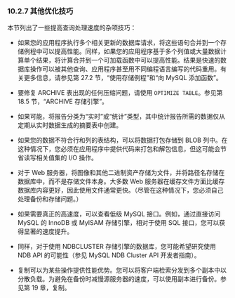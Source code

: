 ### 10.2.7 其他优化技巧

本节列出了一些提高查询处理速度的杂项技巧：

- 如果您的应用程序执行多个相关更新的数据库请求，将这些语句合并到一个存储例程中可以提高性能。同样，如果您的应用程序基于多个列值或大量数据计算单个结果，将计算合并到一个可加载函数中可以提高性能。结果是快速的数据库操作可以被其他查询、应用程序甚至用不同编程语言编写的代码重用。有关更多信息，请参见第 27.2 节，“使用存储例程”和“向 MySQL 添加函数”。

- 要修复 ARCHIVE 表出现的任何压缩问题，请使用 `OPTIMIZE TABLE`。参见第 18.5 节，“ARCHIVE 存储引擎”。

- 如果可能，将报告分类为“实时”或“统计”类型，其中统计报告所需的数据仅从定期从实时数据生成的摘要表中创建。

- 如果您的数据不符合行和列的表结构，可以将数据打包存储到 BLOB 列中。在这种情况下，您必须在应用程序中提供代码来打包和解包信息，但这可能会节省读写相关值集的 I/O 操作。

- 对于 Web 服务器，将图像和其他二进制资产存储为文件，并将路径名存储在数据库中，而不是存储文件本身。大多数 Web 服务器在缓存文件方面比缓存数据库内容更好，因此使用文件通常更快。（尽管在这种情况下，您必须自己处理备份和存储问题。）

- 如果需要真正的高速度，可以查看低级 MySQL 接口。例如，通过直接访问 MySQL 的 InnoDB 或 MyISAM 存储引擎，相对于使用 SQL 接口，您可以获得显著的速度提升。

- 同样，对于使用 NDBCLUSTER 存储引擎的数据库，您可能希望研究使用 NDB API 的可能性（参见 MySQL NDB Cluster API 开发者指南）。

- 复制可以为某些操作提供性能优势。您可以将客户端检索分发到多个副本中以分散负载。为避免在备份时减慢源服务器的速度，可以使用副本进行备份。参见第 19 章，复制。